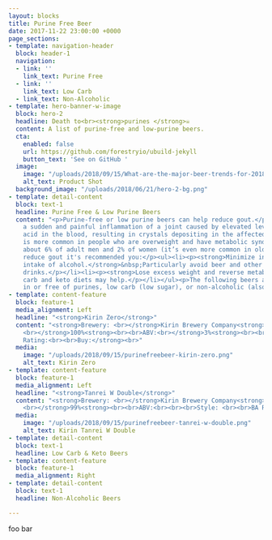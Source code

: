 ```yaml
---
layout: blocks
title: Purine Free Beer
date: 2017-11-22 23:00:00 +0000
page_sections:
- template: navigation-header
  block: header-1
  navigation:
  - link: ''
    link_text: Purine Free
  - link: ''
    link_text: Low Carb
  - link_text: Non-Alcoholic
- template: hero-banner-w-image
  block: hero-2
  headline: Death to<br><strong>purines </strong>☠️
  content: A list of purine-free and low-purine beers.
  cta:
    enabled: false
    url: https://github.com/forestryio/ubuild-jekyll
    button_text: 'See on GitHub '
  image:
    image: "/uploads/2018/09/15/What-are-the-major-beer-trends-for-2018_wrbm_large.jpg"
    alt_text: Product Shot
  background_image: "/uploads/2018/06/21/hero-2-bg.png"
- template: detail-content
  block: text-1
  headline: Purine Free & Low Purine Beers
  content: "<p>Purine-free or low purine beers can help reduce gout.</p><p>Gout is
    a sudden and painful inflammation of a joint caused by elevated levels of uric
    acid in the blood, resulting in crystals depositing in the affected joint.Gout
    is more common in people who are overweight and have metabolic syndrome, affecting
    about 6% of adult men and 2% of women (it’s even more common in older people).</p><p>To
    reduce gout it's recommended you:</p><ul><li><p><strong>Minimize intake of sugar</strong></p></li><li><p><strong>Reduce
    intake of alcohol.</strong>&nbsp;Particularly avoid beer and other high-carb alcoholic
    drinks.</p></li><li><p><strong>Lose excess weight and reverse metabolic syndrome</strong>.&nbsp;Low
    carb and keto diets may help.</p></li></ul><p>The following beers are either low
    in or free of purines, low carb (low sugar), or non-alcoholic (also reducing sugar).</p>"
- template: content-feature
  block: feature-1
  media_alignment: Left
  headline: "<strong>Kirin Zero</strong>"
  content: "<strong>Brewery: <br></strong>Kirin Brewery Company<strong><br><br>% Purine-free:
    <br></strong>100%<strong><br><br>ABV:<br></strong>3%<strong><br><br>Style: <br><br>BA
    Rating:<br><br>Buy:</strong><br>"
  media:
    image: "/uploads/2018/09/15/purinefreebeer-kirin-zero.png"
    alt_text: Kirin Zero
- template: content-feature
  block: feature-1
  media_alignment: Left
  headline: "<strong>Tanrei W Double</strong>"
  content: "<strong>Brewery: <br></strong>Kirin Brewery Company<strong><br><br>% Purine-free:
    <br></strong>99%<strong><br><br>ABV:<br><br><br>Style: <br><br>BA Rating:<br></strong>2/5<strong><br><br>Buy:</strong><br>"
  media:
    image: "/uploads/2018/09/15/purinefreebeer-tanrei-w-double.png"
    alt_text: Kirin Tanrei W Double
- template: detail-content
  block: text-1
  headline: Low Carb & Keto Beers
- template: content-feature
  block: feature-1
  media_alignment: Right
- template: detail-content
  block: text-1
  headline: Non-Alcoholic Beers

---
```

foo bar